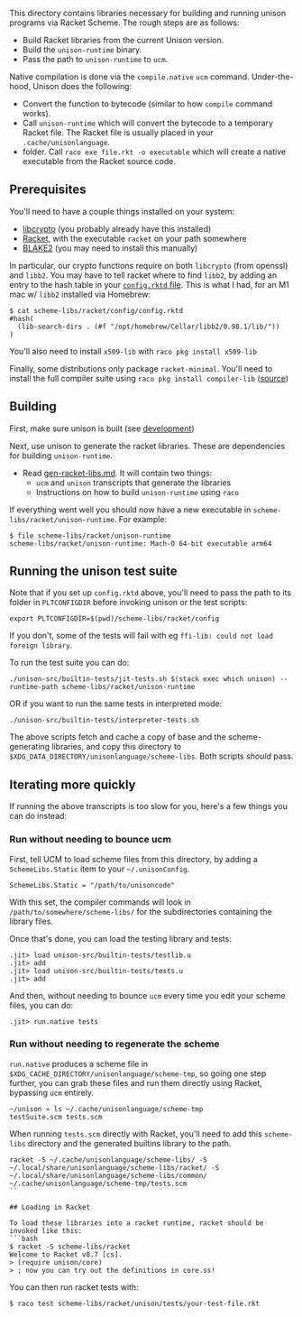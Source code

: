 This directory contains libraries necessary for building and running
unison programs via Racket Scheme.  The rough steps are as follows:

* Build Racket libraries from the current Unison version.
* Build the `unison-runtime` binary.
* Pass the path to `unison-runtime` to `ucm`.

Native compilation is done via the `compile.native` `ucm` command.
Under-the-hood, Unison does the following:

* Convert the function to bytecode (similar to how `compile` command works).
* Call `unison-runtime` which will convert the bytecode to a temporary Racket
  file.  The Racket file is usually placed in your `.cache/unisonlanguage`.
* folder. Call `raco exe file.rkt -o executable` which will create a native
  executable from the Racket source code.

## Prerequisites

You'll need to have a couple things installed on your system:

* [libcrypto](https://github.com/openssl/openssl) (you probably already have this installed)
* [Racket](https://racket-lang.org/), with the executable `racket` on your path somewhere
* [BLAKE2](https://github.com/BLAKE2/libb2) (you may need to install this manually)


In particular, our crypto functions require on both `libcrypto` (from
openssl) and `libb2`. You may have to tell racket where to find `libb2`,
by adding an entry to the hash table in your
[`config.rktd` file](https://docs.racket-lang.org/raco/config-file.html).
This is what I had, for an M1 mac w/ `libb2` installed via Homebrew:
```
$ cat scheme-libs/racket/config/config.rktd
#hash(
  (lib-search-dirs . (#f "/opt/homebrew/Cellar/libb2/0.98.1/lib/"))
)
```
You'll also need to install `x509-lib` with `raco pkg install x509-lib`

Finally, some distributions only package `racket-minimal`.  You'll need to
install the full compiler suite using `raco pkg install compiler-lib`
([source](https://www.dbrunner.de/blog/2016/01/12/using-racket-minimal-and-raco/))

## Building

First, make sure unison is built (see [development](../../../development.markdown))

Next, use unison to generate the racket libraries.  These are dependencies for
building `unison-runtime`.
* Read [gen-racket-libs.md](../../../../unison-src-transcripts-manual/gen-racket-libs.md).
  It will contain two things:
  * `ucm` and `unison` transcripts that generate the libraries
  * Instructions on how to build `unison-runtime` using `raco`

If everything went well you should now have a new executable in `scheme-libs/racket/unison-runtime`.
For example:
```
$ file scheme-libs/racket/unison-runtime
scheme-libs/racket/unison-runtime: Mach-O 64-bit executable arm64
```

## Running the unison test suite

Note that if you set up `config.rktd` above, you'll need to pass the path to its
folder in `PLTCONFIGDIR` before invoking unison or the test scripts:

```
export PLTCONFIGDIR=$(pwd)/scheme-libs/racket/config
```

If you don't, some of the tests will fail with eg `ffi-lib: could not load foreign library`.

To run the test suite you can do:

```
./unison-src/builtin-tests/jit-tests.sh $(stack exec which unison) --runtime-path scheme-libs/racket/unison-runtime
```

OR if you want to run the same tests in interpreted mode:

```
./unison-src/builtin-tests/interpreter-tests.sh
```

The above scripts fetch and cache a copy of base and the scheme-generating
libraries, and copy this directory to `$XDG_DATA_DIRECTORY/unisonlanguage/scheme-libs`.
Both scripts _should_ pass.

## Iterating more quickly

If running the above transcripts is too slow for you, here's a few things you can do instead:

### Run without needing to bounce ucm

First, tell UCM to load scheme files from this directory, by adding
a `SchemeLibs.Static` item to your `~/.unisonConfig`.

```
SchemeLibs.Static = "/path/to/unisoncode"
```

With this set, the compiler commands will look in `/path/to/somewhere/scheme-libs/` for the subdirectories containing the library files.

Once that's done, you can load the testing library and tests:

```
.jit> load unison-src/builtin-tests/testlib.u
.jit> add
.jit> load unison-src/builtin-tests/tests.u
.jit> add
```

And then, without needing to bounce `ucm` every time you edit your scheme files, you can do:

```
.jit> run.native tests
```

### Run without needing to regenerate the scheme

`run.native` produces a scheme file in `$XDG_CACHE_DIRECTORY/unisonlanguage/scheme-tmp`, so going one step further, you can grab these files and run them directly using Racket, bypassing `ucm` entirely.

```
~/unison » ls ~/.cache/unisonlanguage/scheme-tmp
testSuite.scm tests.scm
```

When running `tests.scm` directly with Racket, you'll need to add this `scheme-libs` directory and the generated builtins library to the path.

```
racket -S ~/.cache/unisonlanguage/scheme-libs/ -S ~/.local/share/unisonlanguage/scheme-libs/racket/ -S ~/.local/share/unisonlanguage/scheme-libs/common/  ~/.cache/unisonlanguage/scheme-tmp/tests.scm
``

## Loading in Racket

To load these libraries into a racket runtime, racket should be invoked like this:
```bash
$ racket -S scheme-libs/racket
Welcome to Racket v8.7 [cs].
> (require unison/core)
> ; now you can try out the definitions in core.ss!
```

You can then run racket tests with:

```bash
$ raco test scheme-libs/racket/unison/tests/your-test-file.rkt
```
